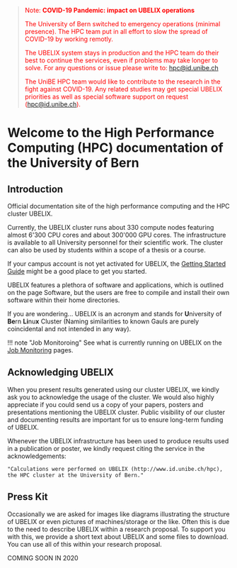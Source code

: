 > <span style="color:red">Note: **COVID-19 Pandemic: impact on UBELIX operations** </span>
> 
> <span style="color:red">   The University of Bern switched to emergency operations (minimal presence). The HPC team put in all effort to slow the spread of COVID-19 by working remotly. </span>
>
> <span style="color:red">   The UBELIX system stays in production and the HPC team do their best to continue the services, even if problems may take longer to solve. For any questions or issue please write to: hpc@id.unibe.ch </span>
>
> <span style="color:red">   The UniBE HPC team would like to contribute to the research in the fight against COVID-19. Any related studies may get special UBELIX priorities as well as special software support on request (hpc@id.unibe.ch).</span>

# Welcome to the High Performance Computing (HPC) documentation of the University of Bern

## Introduction

Official documentation site of the high performance computing and the HPC
cluster UBELIX.

Currently, the UBELIX cluster runs about 330 compute nodes featuring almost
6'300 CPU cores and about 300'000 GPU cores. The infrastructure is available
to all University personnel for their scientific work. The cluster can also be
used by students within a scope of a thesis or a course.

If your campus account is not yet activated for UBELIX, the [Getting Started Guide](user-guide/getting-started.md)
might be a good place to get you started.

UBELIX features a plethora of software and applications, which is outlined on
the page Software, but the users are free to compile and install their own
software within their home directories.

If you are wondering... UBELIX is an acronym and stands for **U**niversity of
**Be**rn **Li**nu**x** Cluster (Naming similarities to known Gauls are purely
coincidental and not intended in any way).

!!! note "Job Monitoroing"
    See what is currently running on UBELIX on the [Job Monitoring](https://www.ubelix.unibe.ch/xmlqstat/) pages.

## Acknowledging UBELIX

When you present results generated using our cluster UBELIX, we kindly ask you
to acknowledge the usage of the cluster. We would also highly appreciate if you
could send us a copy of your papers, posters and presentations mentioning the
UBELIX cluster. Public visibility of our cluster and documenting results are
important for us to ensure long-term funding of UBELIX.

Whenever the UBELIX infrastructure has been used to produce results used in a
publication or poster, we kindly request citing the service in the
acknowledgements:

    "Calculations were performed on UBELIX (http://www.id.unibe.ch/hpc), the HPC cluster at the University of Bern."

## Press Kit
Occasionally we are asked for images like diagrams illustrating the structure of UBELIX or even pictures of machines/storage or the like. Often this is due to the need to describe UBELIX within a research proposal. To support you with this, we provide a short text about UBELIX and some files to download. You can use all of this within your research proposal.

COMING SOON IN 2020

